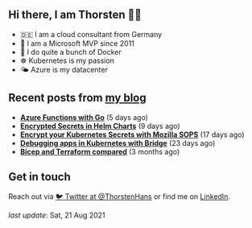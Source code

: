 ## Hi there, I am Thorsten 👋🏼

- 🇩🇪 I am a cloud consultant from Germany 
- 🔷 I am a Microsoft MVP since 2011
- 🐳 I do quite a bunch of Docker
- ☸️ Kubernetes is my passion
- 🌤 Azure is my datacenter

## Recent posts from [my blog](https://thorsten-hans.com) 

- **[Azure Functions with Go](https://thorsten-hans.com/azure-functions-with-go/)** (5 days ago)
- **[Encrypted Secrets in Helm Charts](https://thorsten-hans.com/encrypted-secrets-in-helm-charts/)** (9 days ago)
- **[Encrypt your Kubernetes Secrets with Mozilla SOPS](https://thorsten-hans.com/encrypt-your-kubernetes-secrets-with-mozilla-sops/)** (17 days ago)
- **[Debugging apps in Kubernetes with Bridge](https://thorsten-hans.com/debugging-apps-in-kubernetes-with-bridge/)** (23 days ago)
- **[Bicep and Terraform compared](https://thorsten-hans.com/bicep-and-terraform-compared/)** (3 months ago)

## Get in touch

Reach out via [🐦 Twitter at @ThorstenHans](https://twitter.com/ThorstenHans) or find me on [LinkedIn](https://linkedin.com/in/ThorstenHans).

_last update_: Sat, 21 Aug 2021
